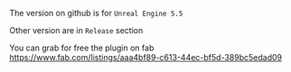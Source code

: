 The version on github is for `Unreal Engine 5.5`

Other version are in `Release` section


You can grab for free the plugin on fab https://www.fab.com/listings/aaa4bf89-c613-44ec-bf5d-389bc5edad09

